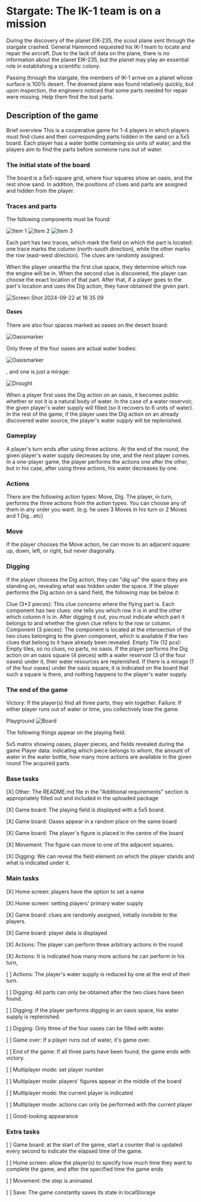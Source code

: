 # Stargate: The IK-1 team is on a mission
During the discovery of the planet EIK-235, the scout plane sent through the stargate crashed. General Hammond requested his IK-1 team to locate and repair the aircraft. Due to the lack of data on the plane, there is no information about the planet EIK-235, but the planet may play an essential role in establishing a scientific colony.

Passing through the stargate, the members of IK-1 arrive on a planet whose surface is 100% desert. The downed plane was found relatively quickly, but upon inspection, the engineers noticed that some parts needed for repair were missing. Help them find the lost parts.

## Description of the game
Brief overview
This is a cooperative game for 1-4 players in which players must find clues and their corresponding parts hidden in the sand on a 5x5 board. Each player has a water bottle containing six units of water, and the players aim to find the parts before someone runs out of water.

### The initial state of the board
The board is a 5x5-square grid, where four squares show an oasis, and the rest show sand. In addition, the positions of clues and parts are assigned and hidden from the player.

### Traces and parts
The following components must be found:

![Item 1](https://github.com/user-attachments/assets/f520d810-893f-4c2e-8b82-723c364f5736)
![Item 2](https://github.com/user-attachments/assets/6e23153f-7e1c-42ba-a27d-31e868d439da)
![Item 3](https://github.com/user-attachments/assets/8d1d3e6a-a160-400c-8353-a22d633745f1)


Each part has two traces, which mark the field on which the part is located: one trace marks the column (north-south direction), while the other marks the row (east-west direction). The clues are randomly assigned.

When the player unearths the first clue space, they determine which row the engine will be in. When the second clue is discovered, the player can choose the exact location of that part. After that, if a player goes to the part's location and uses the Dig action, they have obtained the given part.

![Screen Shot 2024-09-22 at 16 35 09](https://github.com/user-attachments/assets/495e62d1-2c4b-48d5-a4bb-1fce270a800b)


#### Oases
There are also four spaces marked as oases on the desert board:

![Oasismarker](https://github.com/user-attachments/assets/e983dc76-5b25-4057-93c7-3b51fb11e5e5)


Only three of the four oases are actual water bodies:

![Oasismarker](https://github.com/user-attachments/assets/542b050b-5a12-4e83-8aa1-355c065b8ce3)


, and one is just a mirage:

![Drought](https://github.com/user-attachments/assets/fcbc5b7b-b7f5-40d5-b35d-5a0db52681b6)


When a player first uses the Dig action on an oasis, it becomes public whether or not it is a natural body of water. In the case of a water reservoir, the given player's water supply will filled (so it recovers to 6 units of water). In the rest of the game, if the player uses the Dig action on an already discovered water source, the player's water supply will be replenished.

### Gameplay
A player's turn ends after using three actions. At the end of the round, the given player's water supply decreases by one, and the next player comes. In a one-player game, the player performs the actions one after the other, but in his case, after using three actions, his water decreases by one.

### Actions
There are the following action types: Move, Dig. The player, in turn, performs the three actions from the action types. You can choose any of them in any order you want. (e.g. he uses 3 Moves in his turn or 2 Moves and 1 Dig...etc)

### Move
If the player chooses the Move action, he can move to an adjacent square: up, down, left, or right, but never diagonally.

### Digging
If the player chooses the Dig action, they can "dig up" the space they are standing on, revealing what was hidden under the space. If the player performs the Dig action on a sand field, the following may be below it:

Clue (3*2 pieces): This clue concerns where the flying part is. Each component has two clues: one tells you which row it is in and the other which column it is in. After digging it out, you must indicate which part it belongs to and whether the given clue refers to the row or column.
Component (3 pieces): The component is located at the intersection of the two clues belonging to the given component, which is available if the two clues that belong to it have already been revealed.
Empty Tile (12 pcs): Empty tiles, so no clues, no parts, no oasis.
If the player performs the Dig action on an oasis square (4 pieces) with a water reservoir (3 of the four oases) under it, their water resources are replenished. If there is a mirage (1 of the four oases) under the oasis square, it is indicated on the board that such a square is there, and nothing happens to the player's water supply.


### The end of the game
Victory: If the player(s) find all three parts, they win together.
Failure: If either player runs out of water or time, you collectively lose the game.

Playground
![Board](https://github.com/user-attachments/assets/06005014-0ef9-4f49-a922-b4628073a067)


The following things appear on the playing field:

5x5 matrix showing oases, player pieces, and fields revealed during the game
Player data: indicating which piece belongs to whom, the amount of water in the water bottle, how many more actions are available in the given round
The acquired parts

### Base tasks 
[X] Other: The README.md file in the "Additional requirements" section is appropriately filled out and included in the uploaded package

[X] Game board: The playing field is displayed with a 5x5 board. 

[X] Game board: Oases appear in a random place on the same board 

[X] Game board: The player's figure is placed in the centre of the board 

[X] Movement: The figure can move to one of the adjacent squares. 

[X] Digging: We can reveal the field element on which the player stands and what is indicated under it. 

### Main tasks
[X] Home screen: players have the option to set a name 

[X] Home screen: setting players' primary water supply 

[X] Game board: clues are randomly assigned, initially invisible to the players. 

[X] Game board: player data is displayed 

[X] Actions: The player can perform three arbitrary actions in the round 

[X] Actions: It is indicated how many more actions he can perform in his turn, 

[ ] Actions: The player's water supply is reduced by one at the end of their turn. 

[ ] Digging: All parts can only be obtained after the two clues have been found. 

[ ] Digging: If the player performs digging in an oasis space, his water supply is replenished. 

[ ] Digging: Only three of the four oases can be filled with water. 

[ ] Game over: If a player runs out of water, it's game over. 

[ ] End of the game: If all three parts have been found, the game ends with victory. 

[ ] Multiplayer mode: set player number 

[ ] Multiplayer mode: players' figures appear in the middle of the board 

[ ] Multiplayer mode: the current player is indicated 

[ ] Multiplayer mode: actions can only be performed with the current player 

[ ] Good-looking appearance 

### Extra tasks
[ ] Game board: at the start of the game, start a counter that is updated every second to indicate the elapsed time of the game. 

[ ] Home screen: allow the player(s) to specify how much time they want to complete the game, and after the specified time the game ends 

[ ] Movement: the step is animated 

[ ] Save: The game constantly saves its state in localStorage
